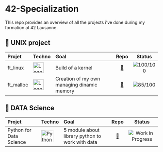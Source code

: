 # 42-Specialization
This repo provides an overview of all the projects i've done during my formation at 42 Lausanne.


## 🔵 UNIX project
| Projet | Techno | Goal | Repo |Status|
|:---|:---|:---|:---:|:---:|
| ft_linux | <img src="https://tse4.mm.bing.net/th?id=OIP.Ec0vyaEacDzUQh3miQ9pdQHaF_&pid=Api" alt="Logo" width="35" /> | Build of a kernel | [🔗](https://github.com/MrMobbi/ft_linux) | ![100/100](https://img.shields.io/badge/Score-100%2F100-brightgreen) |
| ft_malloc | <img src="https://www.pngitem.com/pimgs/m/31-312155_c-programming-language-logo-hd-png-download.png" alt="Logo" width="35" /> | Creation of my own managing dinamic memory | [🔗](https://github.com/MrMobbi/ft_malloc) | ![85/100](https://img.shields.io/badge/Score-85%2F100-brightgreen) |

## 🔵 DATA Science
| Projet | Techno | Goal | Repo |Status|
|:---|:---|:---|:---:|:---:|
| Python for Data Science | <img src="https://www.pinclipart.com/picdir/middle/534-5345877_python-logo-clipart.png" alt="Python" width="40" /> | 5 module about library python to work with data | [🔗](https://github.com/MrMobbi/python-for-data-science) | ![Work in Progress](https://img.shields.io/badge/status-work--in--progress-yellow) |

